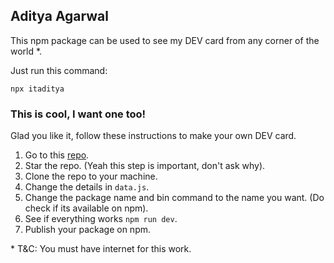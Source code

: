 ## Aditya Agarwal

This npm package can be used to see my DEV card from any corner of the world *. 

Just run this command:

```
npx itaditya
```

### This is cool, I want one too!
Glad you like it, follow these instructions to make your own DEV card.

1. Go to this [repo](https://github.com/itaditya/itaditya).
1. Star the repo. (Yeah this step is important, don't ask why).
1. Clone the repo to your machine.
1. Change the details in `data.js`.
1. Change the package name and bin command to the name you want. (Do check if its available on npm).
1. See if everything works `npm run dev`.
1. Publish your package on npm.

\* T&C: You must have internet for this work.
